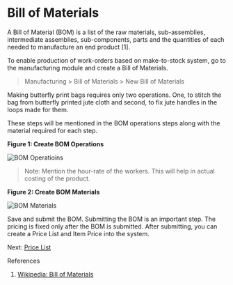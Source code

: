 # Bill of Materials

<p class="lead">A Bill of Material (BOM) is a list of the raw materials, sub-assemblies, intermediate assemblies, sub-components, parts and the quantities of each needed to manufacture an end product [1].</p>

To enable production of work-orders based on make-to-stock system, go to the manufacturing module and create a Bill of Materials.

> Manufacturing > Bill of Materials > New Bill of Materials


Making butterfly print bags requires only two operations. One, to stitch the bag from butterfly printed jute cloth and second, to fix jute handles in the loops made for them.

These steps will be mentioned in the BOM operations steps along with the material required for each step.

__Figure 1: Create BOM Operations__

![BOM Operatioins](/assets/erpnext_org/images/erpnext/m-t-s-bom-1.png)

> Note: Mention the hour-rate of the workers. This will help in actual costing of the product.

__Figure 2: Create BOM Materials__

![BOM Materials](/assets/erpnext_org/images/erpnext/m-t-s-bom-materials.png)

Save and submit the BOM. Submitting the BOM is an important step. The pricing is fixed only after the BOM is submitted. After submitting, you can create a Price List and Item Price into the system.

Next: [Price List](/guide-books/make-to-stock/price-list)



References



1. [Wikipedia: Bill of Materials](http://en.wikipedia.org/wiki/Bill_of_materials)
